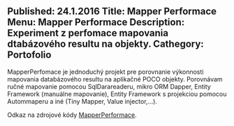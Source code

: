 Published: 24.1.2016
Title: Mapper Performace
Menu: Mapper Performace
Description: Experiment z perfomace mapovania dtabázového resultu na objekty.
Cathegory: Portofolio
---
MapperPerfomace je jednoduchý projekt pre porovnanie výkonnosti mapovania databázového resultu 
na aplikačné POCO objekty. Porovnávam ručné mapovanie pomocou SqlDarareaderu, mikro ORM Dapper, 
Entity Framework (manuálne mapovanie), Entity Framework s projekciou pomocou Autommaperu 
a iné (Tiny Mapper, Value injector,...).

Odkaz na zdrojové kódy [MapperPerformace](https://github.com/harrison314/MapperPerformace).


